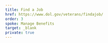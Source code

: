 ```yaml
---
title: Find a Job
href: https://www.dol.gov/veterans/findajob/
order: 3
spoke: Manage Benefits
target: _blank
private: true
---
```

